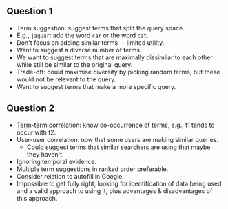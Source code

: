 ## Question 1
- Term suggestion: suggest terms that split the query space.
- E.g., `jaguar`: add the word `car` or the word `cat`.
- Don't focus on adding similar terms -- limited utility.
- Want to suggest a diverse number of terms.
- We want to suggest terms that are maximally dissimilar to each other while still be similar to the original query.
- Trade-off: could maximise diversity by picking random terms, but these would not be relevant to the query.
- Want to suggest terms that make a more specific query.

## Question 2
- Term-term correlation: know co-occurrence of terms, e.g., t1 tends to occur with t2.
- User-user correlation: now that some users are making similar queries.
    - Could suggest terms that similar searchers are using that maybe they haven't.
- Ignoring temporal evidence.
- Multiple term suggestions in ranked order preferable.
- Consider relation to autofill in Google.
- Impossible to get fully right, looking for identification of data being used and a valid approach to using it, plus advantages & disadvantages of this approach.

